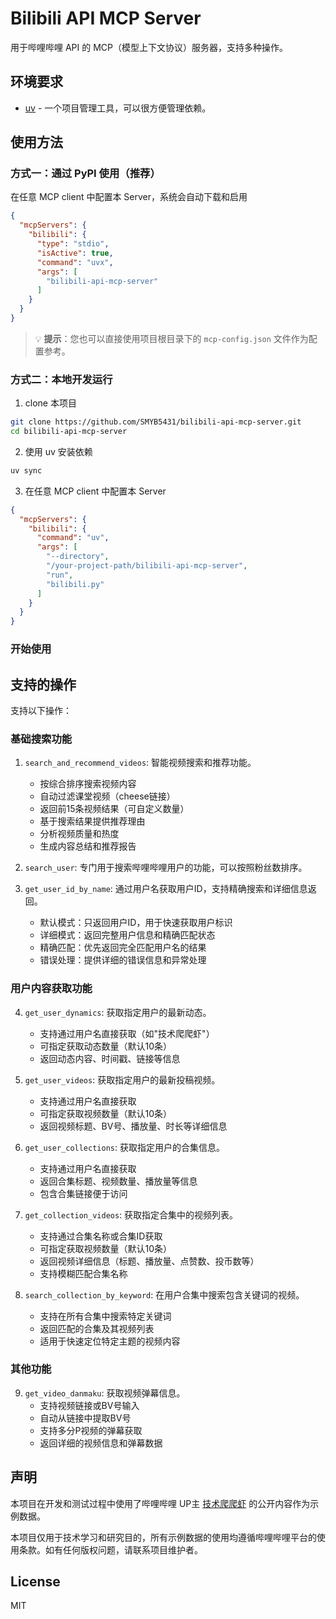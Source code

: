 # Bilibili API MCP Server

用于哔哩哔哩 API 的 MCP（模型上下文协议）服务器，支持多种操作。

## 环境要求

- [uv](https://docs.astral.sh/uv/) - 一个项目管理工具，可以很方便管理依赖。

## 使用方法

### 方式一：通过 PyPI 使用（推荐）

在任意 MCP client 中配置本 Server，系统会自动下载和启用

```json
{
  "mcpServers": {
    "bilibili": {
      "type": "stdio",
      "isActive": true,
      "command": "uvx",
      "args": [
        "bilibili-api-mcp-server"
      ]
    }
  }
}
```

> 💡 **提示**：您也可以直接使用项目根目录下的 `mcp-config.json` 文件作为配置参考。

### 方式二：本地开发运行

1. clone 本项目

```bash
git clone https://github.com/SMYB5431/bilibili-api-mcp-server.git
cd bilibili-api-mcp-server
```

2. 使用 uv 安装依赖

```bash
uv sync
```

3. 在任意 MCP client 中配置本 Server

```json
{
  "mcpServers": {
    "bilibili": {
      "command": "uv",
      "args": [
        "--directory",
        "/your-project-path/bilibili-api-mcp-server",
        "run",
        "bilibili.py"
      ]
    }
  }
}
```

### 开始使用

## 支持的操作

支持以下操作：

### 基础搜索功能
1. `search_and_recommend_videos`: 智能视频搜索和推荐功能。
   - 按综合排序搜索视频内容
   - 自动过滤课堂视频（cheese链接）
   - 返回前15条视频结果（可自定义数量）
   - 基于搜索结果提供推荐理由
   - 分析视频质量和热度
   - 生成内容总结和推荐报告

2. `search_user`: 专门用于搜索哔哩哔哩用户的功能，可以按照粉丝数排序。

3. `get_user_id_by_name`: 通过用户名获取用户ID，支持精确搜索和详细信息返回。
   - 默认模式：只返回用户ID，用于快速获取用户标识
   - 详细模式：返回完整用户信息和精确匹配状态
   - 精确匹配：优先返回完全匹配用户名的结果
   - 错误处理：提供详细的错误信息和异常处理

### 用户内容获取功能
4. `get_user_dynamics`: 获取指定用户的最新动态。
   - 支持通过用户名直接获取（如"技术爬爬虾"）
   - 可指定获取动态数量（默认10条）
   - 返回动态内容、时间戳、链接等信息

5. `get_user_videos`: 获取指定用户的最新投稿视频。
   - 支持通过用户名直接获取
   - 可指定获取视频数量（默认10条）
   - 返回视频标题、BV号、播放量、时长等详细信息

6. `get_user_collections`: 获取指定用户的合集信息。
   - 支持通过用户名直接获取
   - 返回合集标题、视频数量、播放量等信息
   - 包含合集链接便于访问

7. `get_collection_videos`: 获取指定合集中的视频列表。
   - 支持通过合集名称或合集ID获取
   - 可指定获取视频数量（默认10条）
   - 返回视频详细信息（标题、播放量、点赞数、投币数等）
   - 支持模糊匹配合集名称

8. `search_collection_by_keyword`: 在用户合集中搜索包含关键词的视频。
   - 支持在所有合集中搜索特定关键词
   - 返回匹配的合集及其视频列表
   - 适用于快速定位特定主题的视频内容

### 其他功能
9. `get_video_danmaku`: 获取视频弹幕信息。
   - 支持视频链接或BV号输入
   - 自动从链接中提取BV号
   - 支持多分P视频的弹幕获取
   - 返回详细的视频信息和弹幕数据

## 声明

本项目在开发和测试过程中使用了哔哩哔哩 UP主 [技术爬爬虾](https://space.bilibili.com/316183842) 的公开内容作为示例数据。

本项目仅用于技术学习和研究目的，所有示例数据的使用均遵循哔哩哔哩平台的使用条款。如有任何版权问题，请联系项目维护者。

## License

MIT

